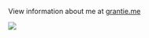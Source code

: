 View information about me at [grantie.me](https://grantie.me)

![](https://github-readme-stats.vercel.app/api?username=grantie&theme=radical&hide_border=false&include_all_commits=true&count_private=true)
